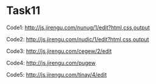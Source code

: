 # Task11

Code1: http://js.jirengu.com/nunug/1/edit?html,css,output

Code2: http://js.jirengu.com/nudic/1/edit?html,css,output

Code3: http://js.jirengu.com/cegew/2/edit

Code4: http://js.jirengu.com/pugew

Code5: http://js.jirengu.com/tinay/4/edit

